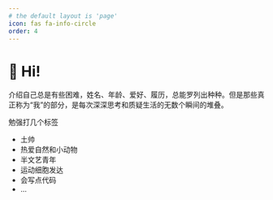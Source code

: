 ```yaml
---
# the default layout is 'page'
icon: fas fa-info-circle
order: 4
---
```

# 👋 Hi!

介绍自己总是有些困难，姓名、年龄、爱好、履历，总能罗列出种种。但是那些真正称为“我”的部分，是每次深深思考和质疑生活的无数个瞬间的堆叠。

勉强打几个标签

* 土帅
* 热爱自然和小动物
* 半文艺青年
* 运动细胞发达
* 会写点代码
* ...

<!-- GOES INTO HEAD -->
<link rel="stylesheet" href="https://lengthylyova.pythonanywhere.com/static/gh-contrib-graph/gh.css">

<!-- GOES INTO BODY -->
<div id="gh" data-login="wintefx"></div>

<!-- GOES INTO THE END OF BODY -->
<script src="https://lengthylyova.pythonanywhere.com/static/gh-contrib-graph/gh.js"></script>